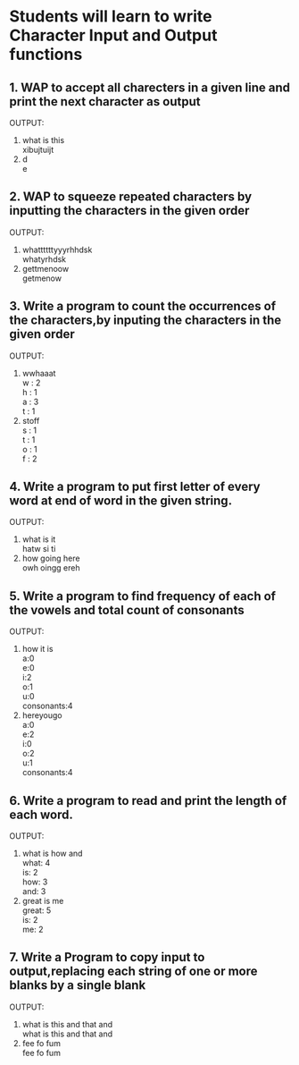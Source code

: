 # Students will learn to write Character Input and Output functions
## 1. WAP to accept all charecters in a given line and print the next character as output

OUTPUT:  
1. what is this   
xibujtuijt  
2. d  
e  
## 2. WAP to squeeze repeated characters by inputting the characters in the given order

OUTPUT:  
1. whattttttyyyrhhdsk  
whatyrhdsk  
2. gettmenoow  
getmenow  
## 3. Write a program to count the occurrences of the characters,by inputing the characters in the given order

OUTPUT:  
1. wwhaaat   
w : 2  
h : 1  
a : 3  
t : 1  
2. stoff  
s : 1  
t : 1  
o : 1  
f : 2  
## 4. Write a program to put first letter of every word at end of word in the given string.

OUTPUT:  
1. what is it  
hatw si ti  
2. how going here  
owh oingg ereh  
## 5. Write a program to find frequency of each of the vowels and total count of consonants

OUTPUT:  
1. how it is  
a:0  
e:0  
i:2  
o:1  
u:0  
consonants:4  
2. hereyougo  
a:0  
e:2  
i:0  
o:2  
u:1  
consonants:4  
## 6. Write a program to read and print the length of each word.

OUTPUT:  
1. what is how and  
what: 4  
is: 2  
how: 3  
and: 3  
2. great is me  
great: 5  
is: 2  
me: 2  
## 7. Write a Program to copy input to output,replacing each string of one or more blanks by a single blank

OUTPUT:  
1. what is    this   and  that and  
what is this and that and  
2. fee  fo fum  
fee fo fum  